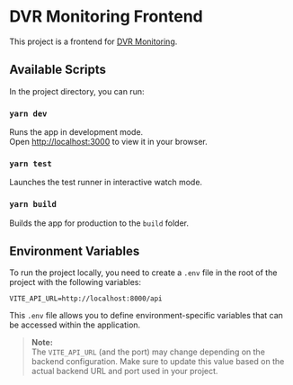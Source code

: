# DVR Monitoring Frontend

This project is a frontend for [DVR Monitoring](https://gitlab.com/webyfy/iot/dvr-monitoring).

## Available Scripts

In the project directory, you can run:

### `yarn dev`
Runs the app in development mode.  
Open [http://localhost:3000](http://localhost:3000) to view it in your browser.

### `yarn test`
Launches the test runner in interactive watch mode.

### `yarn build`
Builds the app for production to the `build` folder.

## Environment Variables

To run the project locally, you need to create a `.env` file in the root of the project with the following variables:

```
VITE_API_URL=http://localhost:8000/api
```

This `.env` file allows you to define environment-specific variables that can be accessed within the application.

> **Note:**  
> The `VITE_API_URL` (and the port) may change depending on the backend configuration. Make sure to update this value based on the actual backend URL and port used in your project.

